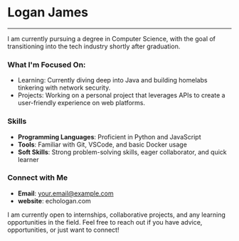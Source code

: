 # Logan James
---

I am currently pursuing a degree in Computer Science, with the goal of transitioning into the tech industry shortly after graduation. 

### What I'm Focused On:
- Learning: Currently diving deep into Java and building homelabs tinkering with network security.
- Projects: Working on a personal project that leverages APIs to create a user-friendly experience on web platforms.

### Skills
- **Programming Languages**: Proficient in Python and JavaScript
- **Tools**: Familiar with Git, VSCode, and basic Docker usage
- **Soft Skills**: Strong problem-solving skills, eager collaborator, and quick learner

### Connect with Me
- **Email**: [your.email@example.com](mailto:echologanjames@protonmail.com)
- **website**: echologan.com 

I am currently open to internships, collaborative projects, and any learning opportunities in the field. Feel free to reach out if you have advice, opportunities, or just want to connect!

